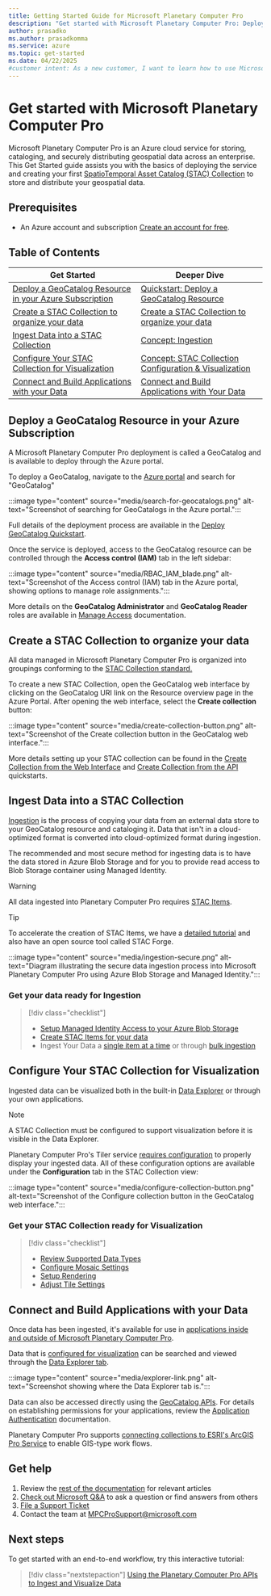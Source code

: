 ```yaml
---
title: Getting Started Guide for Microsoft Planetary Computer Pro
description: "Get started with Microsoft Planetary Computer Pro: Deploy GeoCatalog, manage geospatial data with STAC collections, ingest assets, and explore datasets via APIs."
author: prasadko
ms.author: prasadkomma
ms.service: azure
ms.topic: get-started
ms.date: 04/22/2025
#customer intent: As a new customer, I want to learn how to use Microsoft Planetary Computer Pro to solve my geospatial data management challenges.
---
```


# Get started with Microsoft Planetary Computer Pro

Microsoft Planetary Computer Pro is an Azure cloud service for storing, cataloging, and securely distributing geospatial data across an enterprise. This Get Started guide assists you with the basics of deploying the service and creating your first [SpatioTemporal Asset Catalog (STAC) Collection](./stac-overview.md) to store and distribute your geospatial data. 

## Prerequisites

- An Azure account and subscription [Create an account for free](https://azure.microsoft.com/free/?WT.mc_id=A261C142F).

## Table of Contents

| Get Started                     | Deeper Dive                                   |
|-------------------------------------|-----------------------------------------|
| [Deploy a GeoCatalog Resource in your Azure Subscription](#deploy-a-geocatalog-resource-in-your-azure-subscription) | [Quickstart: Deploy a GeoCatalog Resource](./deploy-geocatalog-resource.md)            |
| [Create a STAC Collection to organize your data](#create-a-stac-collection-to-organize-your-data) | [Create a STAC Collection to organize your data](./create-collection-ui.md)                |
| [Ingest Data into a STAC Collection](#ingest-data-into-a-stac-collection) | [Concept: Ingestion](./ingestion-overview.md)      |
| [Configure Your STAC Collection for Visualization](#configure-your-stac-collection-for-visualization) | [Concept: STAC Collection Configuration & Visualization](./configure-collection-ui.md)  |
| [Connect and Build Applications with your Data](#connect-and-build-applications-with-your-data) | [Connect and Build Applications with Your Data](./build-applications-with-planetary-computer-pro.md) |

## Deploy a GeoCatalog Resource in your Azure Subscription

A Microsoft Planetary Computer Pro deployment is called a GeoCatalog and is available to deploy through the Azure portal. 

To deploy a GeoCatalog, navigate to the [Azure portal](https://portal.azure.com/) and search for "GeoCatalog"

:::image type="content" source="media/search-for-geocatalogs.png" alt-text="Screenshot of searching for GeoCatalogs in the Azure portal.":::

Full details of the deployment process are available in the [Deploy GeoCatalog Quickstart](./deploy-geocatalog-resource.md).

Once the service is deployed, access to the GeoCatalog resource can be controlled through the **Access control (IAM)** tab in the left sidebar:

:::image type="content" source="media/RBAC_IAM_blade.png" alt-text="Screenshot of the Access control (IAM) tab in the Azure portal, showing options to manage role assignments.":::

More details on the **GeoCatalog Administrator** and **GeoCatalog Reader** roles are available in [Manage Access](./manage-access.md) documentation.

## Create a STAC Collection to organize your data

All data managed in Microsoft Planetary Computer Pro is organized into groupings conforming to the [STAC Collection standard.](./stac-overview.md#stac-collections) 

To create a new STAC Collection, open the GeoCatalog web interface by clicking on the GeoCatalog URI link on the Resource overview page in the Azure Portal. After opening the web interface, select the **Create collection** button:

:::image type="content" source="media/create-collection-button.png" alt-text="Screenshot of the Create collection button in the GeoCatalog web interface.":::

More details setting up your STAC collection can be found in the [Create Collection from the Web Interface](./create-collection-ui.md) and [Create Collection from the API](./create-stac-collection.md) quickstarts. 

## Ingest Data into a STAC Collection

[Ingestion](./ingestion-overview.md) is the process of copying your data from an external data store to your GeoCatalog resource and cataloging it. Data that isn't in a cloud-optimized format is converted into cloud-optimized format during ingestion. 

The recommended and most secure method for ingesting data is to have the data stored in Azure Blob Storage and for you to provide read access to Blob Storage container using Managed Identity. 

>[!WARNING]
>All data ingested into Planetary Computer Pro requires [STAC Items](./stac-overview.md#introduction-to-stac-items). 

>[!TIP]
> To accelerate the creation of STAC Items, we have a [detailed tutorial](./create-stac-item.md) and also have an open source tool called STAC Forge.

:::image type="content" source="media/ingestion-secure.png" alt-text="Diagram illustrating the secure data ingestion process into Microsoft Planetary Computer Pro using Azure Blob Storage and Managed Identity.":::

### Get your data ready for Ingestion
> [!div class="checklist"]
> * [Setup Managed Identity Access to your Azure Blob Storage](./setup-ingestion-credentials-managed-identity.md)
> * [Create STAC Items for your data](./create-stac-item.md)
> * Ingest Your Data a [single item at a time](./add-stac-item-to-collection.md) or through [bulk ingestion](./bulk-ingestion-api.md)


## Configure Your STAC Collection for Visualization

Ingested data can be visualized both in the built-in [Data Explorer](./use-explorer.md) or through your own applications. 

>[!NOTE]
> A STAC Collection must be configured to support visualization before it is visible in the Data Explorer. 

Planetary Computer Pro's Tiler service [requires configuration](./collection-config-concept.md) to properly display your ingested data. All of these configuration options are available under the **Configuration** tab in the STAC Collection view:

:::image type="content" source="media/configure-collection-button.png" alt-text="Screenshot of the Configure collection button in the GeoCatalog web interface.":::

### Get your STAC Collection ready for Visualization
> [!div class="checklist"]
> * [Review Supported Data Types](./supported-data-types.md)
> * [Configure Mosaic Settings](./mosaic-configurations-for-collections.md)
> * [Setup Rendering](./render-configuration.md)
> * [Adjust Tile Settings](./tile-settings.md)


## Connect and Build Applications with your Data

Once data has been ingested, it's available for use in [applications inside and outside of Microsoft Planetary Computer Pro](./build-applications-with-planetary-computer-pro.md). 

Data that is [configured for visualization](./configure-collection-ui.md) can be searched and viewed through the [Data Explorer tab](./use-explorer.md).  

:::image type="content" source="media/explorer-link.png" alt-text="Screenshot showing where the Data Explorer tab is.":::

Data can also be accessed directly using the [GeoCatalog APIs](/rest/api/planetarycomputer). For details on establishing permissions for your applications, review the [Application Authentication](./application-authentication.md) documentation. 

Planetary Computer Pro supports [connecting collections to ESRI's ArcGIS Pro Service](./create-connection-arcgispro.md) to enable GIS-type work flows. 

## Get help

1. Review the [rest of the documentation](/azure/planetary-computer) for relevant articles
2. [Check out Microsoft Q&A](https://learn.microsoft.com/answers/tags/133/azure) to ask a question or find answers from others
3. [File a Support Ticket](https://azure.microsoft.com/support/create-ticket)
4. Contact the team at MPCProSupport@microsoft.com 


## Next steps

To get started with an end-to-end workflow, try this interactive tutorial:

> [!div class="nextstepaction"]
> [Using the Planetary Computer Pro APIs to Ingest and Visualize Data](./api-tutorial.md)
